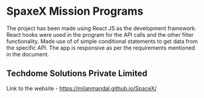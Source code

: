 # SpaxeX Mission Programs

The project has been made using React JS as the development framework. React hooks were used in the program for the API calls and the other filter functionality. Made use of of simple conditional statements to get data from the specific API. The app is responsive as per the requirements mentioned in the document.


## Techdome Solutions Private Limited
Link to the website - https://milanmandal.github.io/SpaceX/

